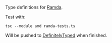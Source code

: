 Type definitions for [Ramda](https://github.com/CrossEye/ramda).

Test with:
```
tsc --module amd ramda-tests.ts
```

Will be pushed to [DefinitelyTyped](https://github.com/borisyankov/DefinitelyTyped) when finished.
